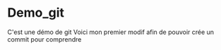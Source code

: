 # Demo_git

C'est une démo de git
Voici mon premier modif afin de pouvoir crée un commit pour comprendre
